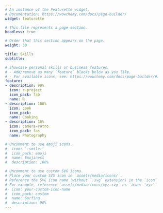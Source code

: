 ```yaml
---
# An instance of the Featurette widget.
# Documentation: https://wowchemy.com/docs/page-builder/
widget: featurette

# This file represents a page section.
headless: true

# Order that this section appears on the page.
weight: 30

title: Skills
subtitle:

# Showcase personal skills or business features.
# - Add/remove as many `feature` blocks below as you like.
# - For available icons, see: https://wowchemy.com/docs/page-builder/#icons
feature:
- description: 90%
  icon: r-project
  icon_pack: fab
  name: R
- description: 100%
  icon: cook
  icon_pack:
  name: Cooking
- description: 10%
  icon: camera-retro
  icon_pack: fas
  name: Photography

# Uncomment to use emoji icons.
#- icon: ':smile:'
#  icon_pack: emoji
#  name: Emojiness
#  description: 100% 

# Uncomment to use custom SVG icons.
# Place your custom SVG icon in `assets/media/icons/`.
# Reference the SVG icon name (without `.svg` extension) in the `icon` field.
# For example, reference `assets/media/icons/xyz.svg` as `icon: 'xyz'`
#- icon: your-custom-icon-name
#  icon_pack: custom
#  name: Surfing
#  description: 90%
---
```

